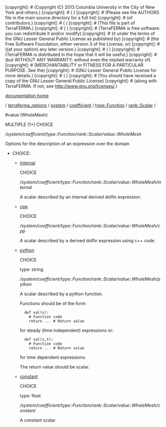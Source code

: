 [copyright]: # (Copyright (C) 2013 Columbia University in the City of New York and others.)
[copyright]: # ( )
[copyright]: # (Please see the AUTHORS file in the main source directory for a full list)
[copyright]: # (of contributors.)
[copyright]: # ( )
[copyright]: # (This file is part of TerraFERMA.)
[copyright]: # ( )
[copyright]: # (TerraFERMA is free software: you can redistribute it and/or modify)
[copyright]: # (it under the terms of the GNU Lesser General Public License as published by)
[copyright]: # (the Free Software Foundation, either version 3 of the License, or)
[copyright]: # ((at your option) any later version.)
[copyright]: # ( )
[copyright]: # (TerraFERMA is distributed in the hope that it will be useful,)
[copyright]: # (but WITHOUT ANY WARRANTY; without even the implied warranty of)
[copyright]: # (MERCHANTABILITY or FITNESS FOR A PARTICULAR PURPOSE. See the)
[copyright]: # (GNU Lesser General Public License for more details.)
[copyright]: # ( )
[copyright]: # (You should have received a copy of the GNU Lesser General Public License)
[copyright]: # (along with TerraFERMA. If not, see <http://www.gnu.org/licenses/>.)

[documentation home](Documentation)

/ [terraferma_options](../../../../../terraferma_options) / [system](../../../../system) / [coefficient](../../../coefficient) / [type::Function](../../type__Function) / [rank::Scalar](../rank__Scalar) /

#value (WholeMesh)

MULTIPLE (1+) CHOICE 

*/system/coefficient/type::Function/rank::Scalar/value::WholeMesh*

Options for the description of an expression over the domain

* CHOICE:
    * [internal](value__WholeMesh/internal "child")

        CHOICE 

        */system/coefficient/type::Function/rank::Scalar/value::WholeMesh/internal*

        A scalar described by an internal derived dolfin expression.

    * [cpp](value__WholeMesh/cpp "child")

        CHOICE 

        */system/coefficient/type::Function/rank::Scalar/value::WholeMesh/cpp*

        A scalar described by a derived dolfin expression using c++ code.

    * [python](value__WholeMesh/python "child")

        CHOICE 

        type: string

        */system/coefficient/type::Function/rank::Scalar/value::WholeMesh/python*

        A scalar described by a python function.
        
        Functions should be of the form:
        
            def val(x):
              # Function code
              return ... # Return value
        
         for steady (time independent) expressions or:
        
            def val(x,t):
              # Function code
              return ... # Return value
        
         for time dependent expressions.
        
        The return value should be scalar.

    * [constant](value__WholeMesh/constant "child")

        CHOICE 

        type: float

        */system/coefficient/type::Function/rank::Scalar/value::WholeMesh/constant*

        A constant scalar

[autogenerated]: # (This file was automatically generated from the schema file:/home/cwilson/repos/github/TerraFERMA/TerraFERMA/buckettools/schemas/function.rng.)

